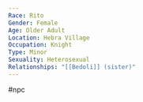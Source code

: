```yaml
---
Race: Rito
Gender: Female
Age: Older Adult
Location: Hebra Village
Occupation: Knight
Type: Minor
Sexuality: Heterosexual
Relationships: "[[Bedoli]] (sister)"
---
```

#npc 

